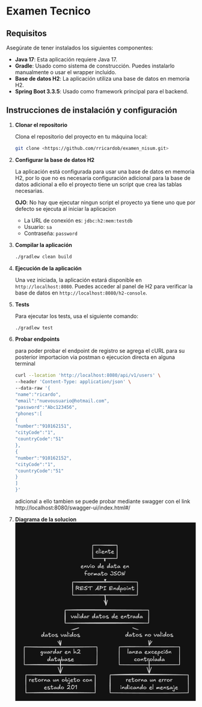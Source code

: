 # Examen Tecnico

## Requisitos

Asegúrate de tener instalados los siguientes componentes:

- **Java 17**: Esta aplicación requiere Java 17.
- **Gradle**: Usado como sistema de construcción. Puedes instalarlo manualmente o usar el wrapper incluido.
- **Base de datos H2**: La aplicación utiliza una base de datos en memoria H2.
- **Spring Boot 3.3.5**: Usado como framework principal para el backend.

## Instrucciones de instalación y configuración

1. **Clonar el repositorio**

   Clona el repositorio del proyecto en tu máquina local:

   ```bash
   git clone <https://github.com/rricardob/examen_nisum.git>
   ```

2. **Configurar la base de datos H2**

   La aplicación está configurada para usar una base de datos en memoria H2, por lo que no es necesaria configuración adicional para la base de datos
   adicional a ello el proyecto tiene un script que crea las tablas necesarias.

   **OJO**: No hay que ejecutar ningun script el proyecto ya tiene uno que por defecto se ejecuta al iniciar la aplicacion

    - La URL de conexión es: `jdbc:h2:mem:testdb`
    - Usuario: `sa`
    - Contraseña: `password`

3. **Compilar la aplicación**

   ```bash
   ./gradlew clean build
   ```
4. **Ejecución de la aplicación**

   Una vez iniciada, la aplicación estará disponible en `http://localhost:8080`. Puedes acceder al panel de H2 para verificar la base de datos en `http://localhost:8080/h2-console`.

5. **Tests**

   Para ejecutar los tests, usa el siguiente comando:

   ```bash
   ./gradlew test
   ```
6. **Probar endpoints**

   para poder probar el endpoint de registro se agrega el cURL para su posterior importacion via postman o ejecucion directa en alguna terminal

   ```bash
   curl --location 'http://localhost:8080/api/v1/users' \
   --header 'Content-Type: application/json' \
   --data-raw '{
   "name":"ricardo",
   "email":"nuevousuario@hotmail.com",
   "password":"Abc123456",
   "phones":[
   {
   "number":"910162151",
   "cityCode":"1",
   "countryCode":"51"
   },
   {
   "number":"910162152",
   "cityCode":"1",
   "countryCode":"51"
   }
   ]
   }'
   ```

   adicional a ello tambien se puede probar mediante swagger con el link http://localhost:8080/swagger-ui/index.html#/

7. **Diagrama de la solucion**
   ![Diagrama base](diagrama_solucion.png)